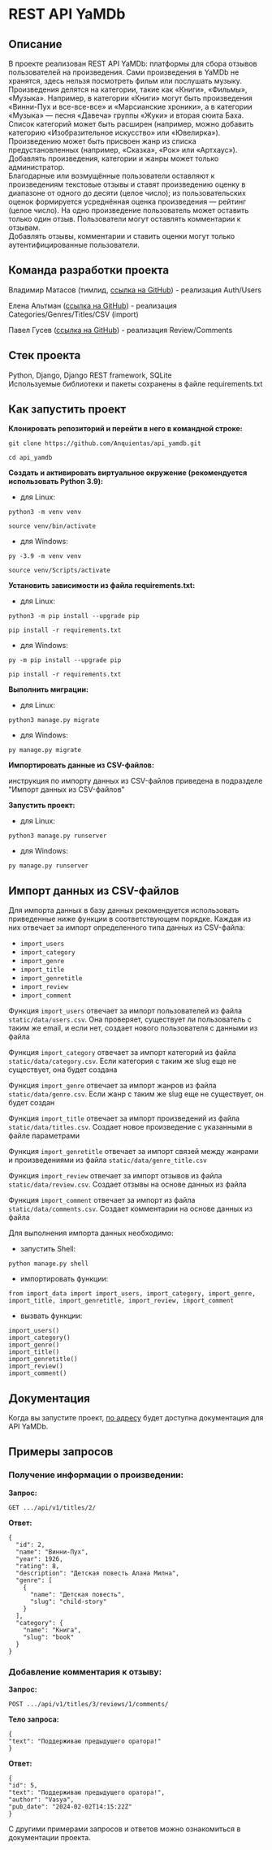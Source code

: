 # REST API YaMDb
## Описание
В проекте реализован REST API YaMDb: платформы для сбора отзывов пользователей на произведения. Сами произведения в YaMDb не хранятся, здесь нельзя посмотреть фильм или послушать музыку.  
Произведения делятся на категории, такие как «Книги», «Фильмы», «Музыка». Например, в категории «Книги» могут быть произведения «Винни-Пух и все-все-все» и «Марсианские хроники», а в категории «Музыка» — песня «Давеча» группы «Жуки» и вторая сюита Баха. Список категорий может быть расширен (например, можно добавить категорию «Изобразительное искусство» или «Ювелирка»).  
Произведению может быть присвоен жанр из списка предустановленных (например, «Сказка», «Рок» или «Артхаус»).  
Добавлять произведения, категории и жанры может только администратор.  
Благодарные или возмущённые пользователи оставляют к произведениям текстовые отзывы и ставят произведению оценку в диапазоне от одного до десяти (целое число); из пользовательских оценок формируется усреднённая оценка произведения — рейтинг (целое число). На одно произведение пользователь может оставить только один отзыв.
Пользователи могут оставлять комментарии к отзывам.  
Добавлять отзывы, комментарии и ставить оценки могут только аутентифицированные пользователи.

## Команда разработки проекта

Владимир Матасов (тимлид, [ссылка на GitHub](https://github.com/Anquientas/)) - реализация Auth/Users

Елена Альтман ([ссылка на GitHub](https://github.com/altmanhellen/)) - реализация Categories/Genres/Titles/CSV (import)

Павел Гусев ([ссылка на GitHub](https://github.com/Pavel950/)) - реализация Review/Comments  

## Стек проекта
Python, Django, Django REST framework, SQLite  
Используемые библиотеки и пакеты сохранены в файле requirements.txt

## Как запустить проект

**Клонировать репозиторий и перейти в него в командной строке:**

```
git clone https://github.com/Anquientas/api_yamdb.git
```

```
cd api_yamdb
```

**Cоздать и активировать виртуальное окружение (рекомендуется использовать Python 3.9):**

* для Linux:

```
python3 -m venv venv
```

```
source venv/bin/activate
```

* для Windows:

```
py -3.9 -m venv venv
```

```
source venv/Scripts/activate
```

**Установить зависимости из файла requirements.txt:**

* для Linux:

```
python3 -m pip install --upgrade pip
```

```
pip install -r requirements.txt
```

* для Windows:

```
py -m pip install --upgrade pip
```

```
pip install -r requirements.txt
```

**Выполнить миграции:**

* для Linux:

```
python3 manage.py migrate
```

* для Windows:

```
py manage.py migrate
```

**Импортировать данные из CSV-файлов:**

инструкция по импорту данных из CSV-файлов приведена в подразделе "Импорт данных из CSV-файлов"

**Запустить проект:**

* для Linux:

```
python3 manage.py runserver
```

* для Windows:

```
py manage.py runserver
```

## Импорт данных из CSV-файлов

Для импорта данных в базу данных рекомендуется использовать приведенные ниже функции в соответствующем порядке. Каждая из них отвечает за импорт определенного типа данных из CSV-файла:

* `import_users`
* `import_category`
* `import_genre`
* `import_title`
* `import_genretitle`
* `import_review`
* `import_comment`

Функция `import_users` отвечает за импорт пользователей из файла `static/data/users.csv`. Она проверяет, существует ли пользователь с таким же email, и если нет, создает нового пользователя с данными из файла

Функция `import_category` отвечает за импорт категорий из файла `static/data/category.csv`. Если категория с таким же slug еще не существует, она будет создана

Функция `import_genre` отвечает за импорт жанров из файла `static/data/genre.csv`. Если жанр с таким же slug еще не существует, он будет создан

Функция `import_title` отвечает за импорт произведений из файла `static/data/titles.csv`. Создает новое произведение с указанными в файле параметрами

Функция `import_genretitle` отвечает за импорт связей между жанрами и произведениями из файла `static/data/genre_title.csv`

Функция `import_review` отвечает за импорт отзывов из файла `static/data/review.csv`. Создает отзывы на основе данных из файла

Функция `import_comment` отвечает за импорт из файла `static/data/comments.csv`. Создает комментарии на основе данных из файла 

Для выполнения импорта данных необходимо:
* запустить Shell:

```
python manage.py shell
```
* импортировать функции:

```
from import_data import import_users, import_category, import_genre, import_title, import_genretitle, import_review, import_comment
```
* вызвать функции:

```
import_users()
import_category()
import_genre()
import_title()
import_genretitle()
import_review()
import_comment()
```

## Документация

Когда вы запустите проект, [по адресу](http://127.0.0.1:8000/redoc/) будет доступна документация для API YaMDb.

## Примеры запросов

### Получение информации о произведении:

**Запрос:**
```
GET .../api/v1/titles/2/
```

**Ответ:**
```
{
  "id": 2,
  "name": "Винни-Пух",
  "year": 1926,
  "rating": 8,
  "description": "Детская повесть Алана Милна",
  "genre": [
    {
      "name": "Детская повесть",
      "slug": "child-story"
    }
  ],
  "category": {
    "name": "Книга",
    "slug": "book"
  }
}
```

### Добавление комментария к отзыву:

**Запрос:**
```
POST .../api/v1/titles/3/reviews/1/comments/
```

**Тело запроса:**
```
{
"text": "Поддерживаю предыдущего оратора!"
}
```

**Ответ:**
```
{
"id": 5,
"text": "Поддерживаю предыдущего оратора!",
"author": "Vasya",
"pub_date": "2024-02-02T14:15:22Z"
}
```

С другими примерами запросов и ответов можно ознакомиться в документации проекта.
